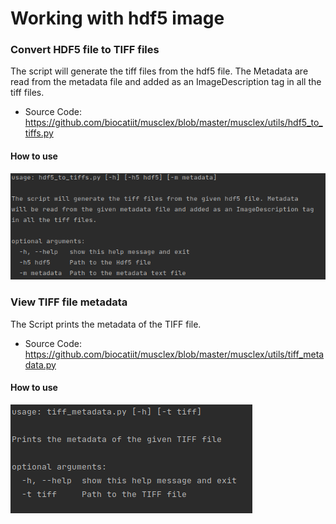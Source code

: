 # Working with hdf5 image

### Convert HDF5 file to TIFF files
The script will generate the tiff files from the hdf5 file. The Metadata are read from the metadata file and added as an ImageDescription tag in all the tiff files.

- Source Code: https://github.com/biocatiit/musclex/blob/master/musclex/utils/hdf5_to_tiffs.py

#### How to use
![-](../../images/hdf5_to_tiff.png)


### View TIFF file metadata

The Script prints the metadata of the TIFF file.

- Source Code: https://github.com/biocatiit/musclex/blob/master/musclex/utils/tiff_metadata.py

#### How to use 
![-](../../images/view_tiff.png)

